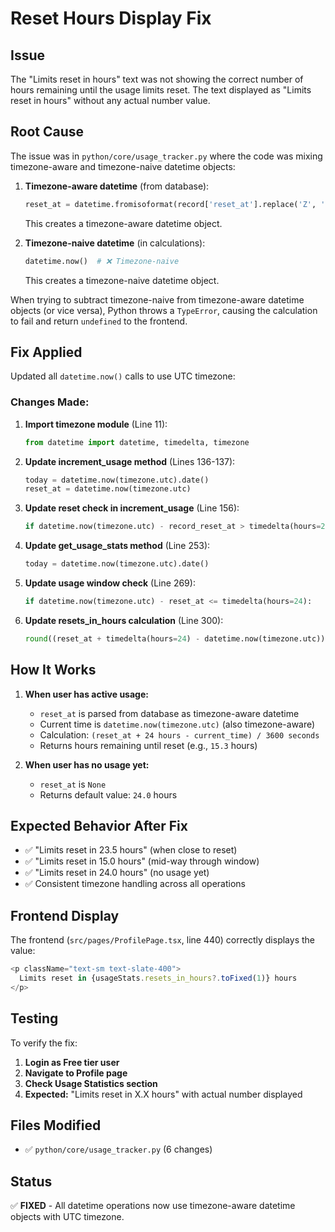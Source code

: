 # Reset Hours Display Fix

## Issue

The "Limits reset in hours" text was not showing the correct number of hours remaining until the usage limits reset. The text displayed as "Limits reset in hours" without any actual number value.

## Root Cause

The issue was in `python/core/usage_tracker.py` where the code was mixing timezone-aware and timezone-naive datetime objects:

1. **Timezone-aware datetime** (from database):
   ```python
   reset_at = datetime.fromisoformat(record['reset_at'].replace('Z', '+00:00'))
   ```
   This creates a timezone-aware datetime object.

2. **Timezone-naive datetime** (in calculations):
   ```python
   datetime.now()  # ❌ Timezone-naive
   ```
   This creates a timezone-naive datetime object.

When trying to subtract timezone-naive from timezone-aware datetime objects (or vice versa), Python throws a `TypeError`, causing the calculation to fail and return `undefined` to the frontend.

## Fix Applied

Updated all `datetime.now()` calls to use UTC timezone:

### Changes Made:

1. **Import timezone module** (Line 11):
   ```python
   from datetime import datetime, timedelta, timezone
   ```

2. **Update increment_usage method** (Lines 136-137):
   ```python
   today = datetime.now(timezone.utc).date()
   reset_at = datetime.now(timezone.utc)
   ```

3. **Update reset check in increment_usage** (Line 156):
   ```python
   if datetime.now(timezone.utc) - record_reset_at > timedelta(hours=24):
   ```

4. **Update get_usage_stats method** (Line 253):
   ```python
   today = datetime.now(timezone.utc).date()
   ```

5. **Update usage window check** (Line 269):
   ```python
   if datetime.now(timezone.utc) - reset_at <= timedelta(hours=24):
   ```

6. **Update resets_in_hours calculation** (Line 300):
   ```python
   round((reset_at + timedelta(hours=24) - datetime.now(timezone.utc)).total_seconds() / 3600, 1)
   ```

## How It Works

1. **When user has active usage:**
   - `reset_at` is parsed from database as timezone-aware datetime
   - Current time is `datetime.now(timezone.utc)` (also timezone-aware)
   - Calculation: `(reset_at + 24 hours - current_time) / 3600 seconds`
   - Returns hours remaining until reset (e.g., `15.3` hours)

2. **When user has no usage yet:**
   - `reset_at` is `None`
   - Returns default value: `24.0` hours

## Expected Behavior After Fix

- ✅ "Limits reset in 23.5 hours" (when close to reset)
- ✅ "Limits reset in 15.0 hours" (mid-way through window)
- ✅ "Limits reset in 24.0 hours" (no usage yet)
- ✅ Consistent timezone handling across all operations

## Frontend Display

The frontend (`src/pages/ProfilePage.tsx`, line 440) correctly displays the value:

```typescript
<p className="text-sm text-slate-400">
  Limits reset in {usageStats.resets_in_hours?.toFixed(1)} hours
</p>
```

## Testing

To verify the fix:

1. **Login as Free tier user**
2. **Navigate to Profile page**
3. **Check Usage Statistics section**
4. **Expected:** "Limits reset in X.X hours" with actual number displayed

## Files Modified

- ✅ `python/core/usage_tracker.py` (6 changes)

## Status

✅ **FIXED** - All datetime operations now use timezone-aware datetime objects with UTC timezone.
